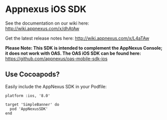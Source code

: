 Appnexus iOS SDK
=====================

See the documentation on our wiki here: http://wiki.appnexus.com/x/dhAtAw

Get the latest release notes here: http://wiki.appnexus.com/x/L4aTAw

**Please Note: This SDK is intended to complement the AppNexus Console; it does not work with OAS. The OAS iOS SDK can be found here:** https://github.com/appnexus/oas-mobile-sdk-ios

## Use Cocoapods?

Easily include the AppNexus SDK in your Podfile:

```
platform :ios, '8.0'

target 'SimpleBanner' do
  pod 'AppNexusSDK'
end
```
